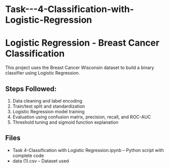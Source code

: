 # Task---4-Classification-with-Logistic-Regression

# Logistic Regression - Breast Cancer Classification

This project uses the Breast Cancer Wisconsin dataset to build a binary classifier using Logistic Regression.

## Steps Followed:
1. Data cleaning and label encoding
2. Train/test split and standardization
3. Logistic Regression model training
4. Evaluation using confusion matrix, precision, recall, and ROC-AUC
5. Threshold tuning and sigmoid function explanation

## Files
- Task 4-Classification with Logistic Regression.ipynb – Python script with complete code
- data (1).csv – Dataset used
